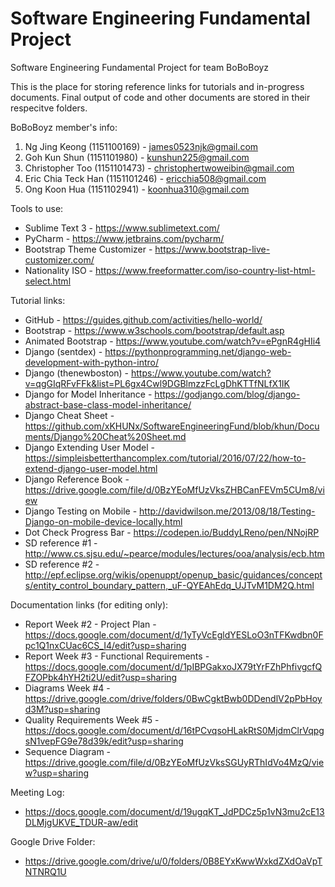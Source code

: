 # Software Engineering Fundamental Project
Software Engineering Fundamental Project for team BoBoBoyz

This is the place for storing reference links for tutorials and in-progress documents. Final output of code and other documents are stored in their respecitve folders.

BoBoBoyz member's info:
1) Ng Jing Keong (1151100169) - james0523njk@gmail.com
2) Goh Kun Shun (1151101980) - kunshun225@gmail.com
3) Christopher Too (1151101473) - christophertwoweibin@gmail.com
4) Eric Chia Teck Han (1151101246) - ericchia508@gmail.com
5) Ong Koon Hua (1151102941) - koonhua310@gmail.com

Tools to use:
- Sublime Text 3 - https://www.sublimetext.com/
- PyCharm - https://www.jetbrains.com/pycharm/
- Bootstrap Theme Customizer - https://www.bootstrap-live-customizer.com/
- Nationality ISO - https://www.freeformatter.com/iso-country-list-html-select.html

Tutorial links:
  - GitHub - https://guides.github.com/activities/hello-world/
  - Bootstrap - https://www.w3schools.com/bootstrap/default.asp
  - Animated Bootstrap - https://www.youtube.com/watch?v=ePgnR4gHIi4
  - Django (sentdex) - https://pythonprogramming.net/django-web-development-with-python-intro/
  - Django (thenewboston) - https://www.youtube.com/watch?v=qgGIqRFvFFk&list=PL6gx4Cwl9DGBlmzzFcLgDhKTTfNLfX1IK
  - Django for Model Inheritance - https://godjango.com/blog/django-abstract-base-class-model-inheritance/
  - Django Cheat Sheet - https://github.com/xKHUNx/SoftwareEngineeringFund/blob/khun/Documents/Django%20Cheat%20Sheet.md
  - Django Extending User Model - https://simpleisbetterthancomplex.com/tutorial/2016/07/22/how-to-extend-django-user-model.html
  - Django Reference Book -https://drive.google.com/file/d/0BzYEoMfUzVksZHBCanFEVm5CUm8/view
  - Django Testing on Mobile - http://davidwilson.me/2013/08/18/Testing-Django-on-mobile-device-locally.html
  - Dot Check Progress Bar - https://codepen.io/BuddyLReno/pen/NNojRP
  - SD reference #1 - http://www.cs.sjsu.edu/~pearce/modules/lectures/ooa/analysis/ecb.htm
  - SD reference #2 - http://epf.eclipse.org/wikis/openuppt/openup_basic/guidances/concepts/entity_control_boundary_pattern,_uF-QYEAhEdq_UJTvM1DM2Q.html

Documentation links (for editing only):
- Report Week #2 - Project Plan - https://docs.google.com/document/d/1yTyVcEgldYESLoO3nTFKwdbn0Fpc1Q1nxCUac6CS_I4/edit?usp=sharing
- Report Week #3 - Functional Requirements - https://docs.google.com/document/d/1pIBPGakxoJX79tYrFZhPhfivgcfQFZOPbk4hYH2ti2U/edit?usp=sharing
- Diagrams Week #4 - https://drive.google.com/drive/folders/0BwCgktBwb0DDendlV2pPbHoyd3M?usp=sharing
- Quality Requirements Week #5 - https://docs.google.com/document/d/16tPCvqsoHLakRtS0MjdmClrVqpgsN1vepFG9e78d39k/edit?usp=sharing
- Sequence Diagram - https://drive.google.com/file/d/0BzYEoMfUzVksSGUyRThIdVo4MzQ/view?usp=sharing

Meeting Log:
- https://docs.google.com/document/d/19ugqKT_JdPDCz5p1vN3mu2cE13DLMjgUKVE_TDUR-aw/edit

Google Drive Folder:
- https://drive.google.com/drive/u/0/folders/0B8EYxKwwWxkdZXdOaVpTNTNRQ1U
